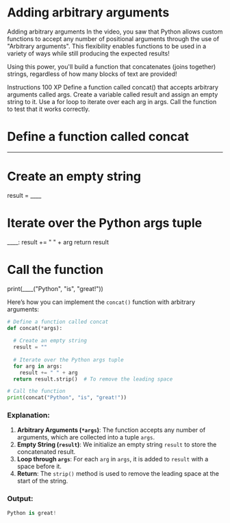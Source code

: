 # Adding arbitrary arguments

Adding arbitrary arguments
In the video, you saw that Python allows custom functions to accept any number of positional arguments through the use of "Arbitrary arguments". This flexibility enables functions to be used in a variety of ways while still producing the expected results!

Using this power, you'll build a function that concatenates (joins together) strings, regardless of how many blocks of text are provided!

Instructions
100 XP
Define a function called concat() that accepts arbitrary arguments called args.
Create a variable called result and assign an empty string to it.
Use a for loop to iterate over each arg in args.
Call the function to test that it works correctly.

# Define a function called concat
____
  
  # Create an empty string
  result = ____
  
  # Iterate over the Python args tuple
  ____:
    result += " " + arg
  return result

# Call the function
print(____("Python", "is", "great!"))


Here’s how you can implement the `concat()` function with arbitrary arguments:

```python
# Define a function called concat
def concat(*args):
  
  # Create an empty string
  result = ""
  
  # Iterate over the Python args tuple
  for arg in args:
    result += " " + arg
  return result.strip()  # To remove the leading space

# Call the function
print(concat("Python", "is", "great!"))
```

### Explanation:
1. **Arbitrary Arguments (`*args`)**: The function accepts any number of arguments, which are collected into a tuple `args`.
2. **Empty String (`result`)**: We initialize an empty string `result` to store the concatenated result.
3. **Loop through `args`**: For each `arg` in `args`, it is added to `result` with a space before it.
4. **Return**: The `strip()` method is used to remove the leading space at the start of the string. 

### Output:
```python
Python is great!
```